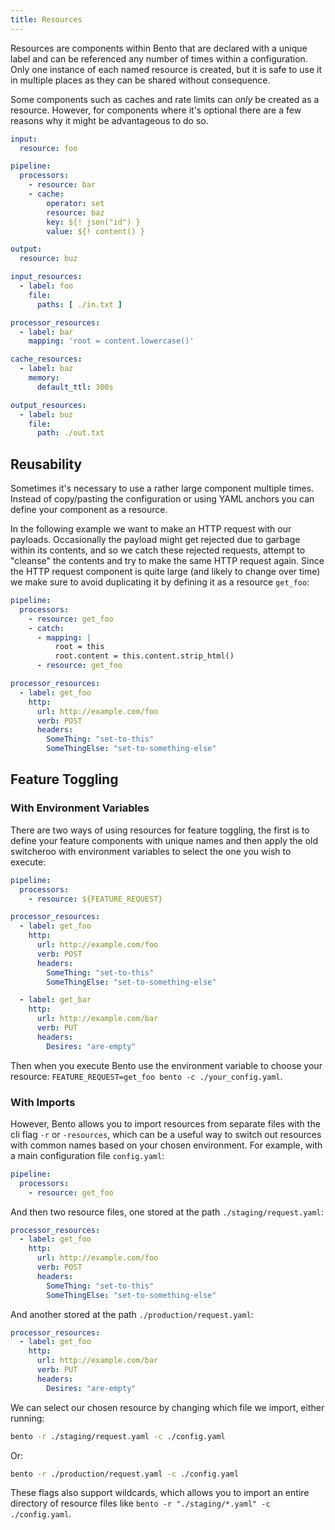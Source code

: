 ```yaml
---
title: Resources
---
```


Resources are components within Bento that are declared with a unique label and can be referenced any number of times within a configuration. Only one instance of each named resource is created, but it is safe to use it in multiple places as they can be shared without consequence.

Some components such as caches and rate limits can _only_ be created as a resource. However, for components where it's optional there are a few reasons why it might be advantageous to do so.

```yaml
input:
  resource: foo

pipeline:
  processors:
    - resource: bar
    - cache:
        operator: set
        resource: baz
        key: ${! json("id") }
        value: ${! content() }

output:
  resource: buz

input_resources:
  - label: foo
    file:
      paths: [ ./in.txt ]

processor_resources:
  - label: bar
    mapping: 'root = content.lowercase()'

cache_resources:
  - label: baz
    memory:
      default_ttl: 300s

output_resources:
  - label: buz
    file:
      path: ./out.txt
```

## Reusability

Sometimes it's necessary to use a rather large component multiple times. Instead of copy/pasting the configuration or using YAML anchors you can define your component as a resource.

In the following example we want to make an HTTP request with our payloads. Occasionally the payload might get rejected due to garbage within its contents, and so we catch these rejected requests, attempt to "cleanse" the contents and try to make the same HTTP request again. Since the HTTP request component is quite large (and likely to change over time) we make sure to avoid duplicating it by defining it as a resource `get_foo`:

```yaml
pipeline:
  processors:
    - resource: get_foo
    - catch:
      - mapping: |
          root = this
          root.content = this.content.strip_html()
      - resource: get_foo

processor_resources:
  - label: get_foo
    http:
      url: http://example.com/foo
      verb: POST
      headers:
        SomeThing: "set-to-this"
        SomeThingElse: "set-to-something-else"
```

## Feature Toggling

### With Environment Variables

There are two ways of using resources for feature toggling, the first is to define your feature components with unique names and then apply the old switcheroo with environment variables to select the one you wish to execute:

```yaml
pipeline:
  processors:
    - resource: ${FEATURE_REQUEST}

processor_resources:
  - label: get_foo
    http:
      url: http://example.com/foo
      verb: POST
      headers:
        SomeThing: "set-to-this"
        SomeThingElse: "set-to-something-else"

  - label: get_bar
    http:
      url: http://example.com/bar
      verb: PUT
      headers:
        Desires: "are-empty"
```

Then when you execute Bento use the environment variable to choose your resource: `FEATURE_REQUEST=get_foo bento -c ./your_config.yaml`.

### With Imports

However, Bento allows you to import resources from separate files with the cli flag `-r` or `-resources`, which can be a useful way to switch out resources with common names based on your chosen environment. For example, with a main configuration file `config.yaml`:

```yaml
pipeline:
  processors:
    - resource: get_foo
```

And then two resource files, one stored at the path `./staging/request.yaml`:

```yaml
processor_resources:
  - label: get_foo
    http:
      url: http://example.com/foo
      verb: POST
      headers:
        SomeThing: "set-to-this"
        SomeThingElse: "set-to-something-else"
```

And another stored at the path `./production/request.yaml`:

```yaml
processor_resources:
  - label: get_foo
    http:
      url: http://example.com/bar
      verb: PUT
      headers:
        Desires: "are-empty"
```

We can select our chosen resource by changing which file we import, either running:

```sh
bento -r ./staging/request.yaml -c ./config.yaml
```

Or:

```sh
bento -r ./production/request.yaml -c ./config.yaml
```

These flags also support wildcards, which allows you to import an entire directory of resource files like `bento -r "./staging/*.yaml" -c ./config.yaml`.
